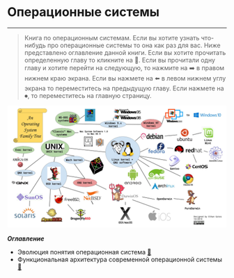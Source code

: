 # Операционные системы
---
> Книга по операционным системам. Если вы хотите узнать что-нибудь про операционные системы то она как раз для вас. 
Ниже представлено оглавление данной книги. Если вы хотите прочитать определенную главу то кликните на 📖.
Если вы прочитали одну главу и хотите перейти на следующую, то нажмите на ➡️ в правом нижнем краю экрана. Если вы нажмете на ⬅️ в левом нижнем углу экрана то переместитесь на предыдущую главу. Если нажмете на ⏺, то переместитесь на главную страницу.

![os](https://github.com/georgedem975/BookOS/blob/master/assets/os_image.jpg)

___Оглавление___
* Эволюция понятия операционная система [📖](https://github.com/georgedem975/BookOS/blob/master/chapter_one/README.md)
* Функциональная архитектура современной операционной системы [📖](https://github.com/georgedem975/BookOS/blob/master/chapter_two/README.md)
